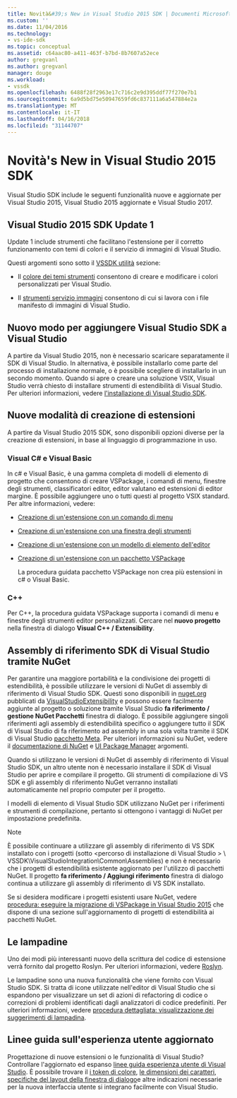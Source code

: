 ```yaml
---
title: Novità&#39;s New in Visual Studio 2015 SDK | Documenti Microsoft
ms.custom: ''
ms.date: 11/04/2016
ms.technology:
- vs-ide-sdk
ms.topic: conceptual
ms.assetid: c64aac80-a411-463f-b7bd-8b7607a52ece
author: gregvanl
ms.author: gregvanl
manager: douge
ms.workload:
- vssdk
ms.openlocfilehash: 6488f28f2963e17c716c2e9d395ddf77f270e7b1
ms.sourcegitcommit: 6a9d5bd75e50947659fd6c837111a6a547884e2a
ms.translationtype: MT
ms.contentlocale: it-IT
ms.lasthandoff: 04/16/2018
ms.locfileid: "31144707"
---
```

# <a name="what39s-new-in-the-visual-studio-2015-sdk"></a>Novità&#39;s New in Visual Studio 2015 SDK
Visual Studio SDK include le seguenti funzionalità nuove e aggiornate per Visual Studio 2015, Visual Studio 2015 aggiornate e Visual Studio 2017.  
  
## <a name="vs-2015-sdk-update-1"></a>Visual Studio 2015 SDK Update 1  
 Update 1 include strumenti che facilitano l'estensione per il corretto funzionamento con temi di colori e il servizio di immagini di Visual Studio.  
  
 Questi argomenti sono sotto il [VSSDK utilità](../extensibility/internals/vssdk-utilities.md) sezione:  
  
-   Il [colore dei temi strumenti](../extensibility/internals/color-theming-tools.md) consentono di creare e modificare i colori personalizzati per Visual Studio.  
  
-   Il [strumenti servizio immagini](../extensibility/internals/image-service-tools.md) consentono di cui si lavora con i file manifesto di immagini di Visual Studio.  
  
## <a name="new-way-to-add-the-visual-studio-sdk-to-visual-studio"></a>Nuovo modo per aggiungere Visual Studio SDK a Visual Studio  
 A partire da Visual Studio 2015, non è necessario scaricare separatamente il SDK di Visual Studio. In alternativa, è possibile installarlo come parte del processo di installazione normale, o è possibile scegliere di installarlo in un secondo momento. Quando si apre o creare una soluzione VSIX, Visual Studio verrà chiesto di installare strumenti di estendibilità di Visual Studio. Per ulteriori informazioni, vedere [l'installazione di Visual Studio SDK](../extensibility/installing-the-visual-studio-sdk.md).  
  
## <a name="new-ways-of-creating-extensions"></a>Nuove modalità di creazione di estensioni  
 A partire da Visual Studio 2015 SDK, sono disponibili opzioni diverse per la creazione di estensioni, in base al linguaggio di programmazione in uso.  
  
### <a name="visual-c-and-visual-basic"></a>Visual C# e Visual Basic  
 In c# e Visual Basic, è una gamma completa di modelli di elemento di progetto che consentono di creare VSPackage, i comandi di menu, finestre degli strumenti, classificatori editor, editor valutano ed estensioni di editor margine. È possibile aggiungere uno o tutti questi al progetto VSIX standard. Per altre informazioni, vedere:  
  
-   [Creazione di un'estensione con un comando di menu](../extensibility/creating-an-extension-with-a-menu-command.md)  
  
-   [Creazione di un'estensione con una finestra degli strumenti](../extensibility/creating-an-extension-with-a-tool-window.md)  
  
-   [Creazione di un'estensione con un modello di elemento dell'editor](../extensibility/creating-an-extension-with-an-editor-item-template.md)  
  
-   [Creazione di un'estensione con un pacchetto VSPackage](../extensibility/creating-an-extension-with-a-vspackage.md)  
  
     La procedura guidata pacchetto VSPackage non crea più estensioni in c# o Visual Basic.  
  
### <a name="c"></a>C++  
 Per C++, la procedura guidata VSPackage supporta i comandi di menu e finestre degli strumenti editor personalizzati. Cercare nel **nuovo progetto** nella finestra di dialogo **Visual C++ / Extensibility**.  
  
## <a name="vs-sdk-reference-assemblies-via-nuget"></a>Assembly di riferimento SDK di Visual Studio tramite NuGet  
 Per garantire una maggiore portabilità e la condivisione dei progetti di estendibilità, è possibile utilizzare le versioni di NuGet di assembly di riferimento di Visual Studio SDK.  Questi sono disponibili in [nuget.org](http://www.nuget.org) pubblicati da [VisualStudioExtensibility](http://www.nuget.org/profiles/VisualStudioExtensibility) e possono essere facilmente aggiunte al progetto o soluzione tramite Visual Studio **fa riferimento / gestione NuGet Pacchetti** finestra di dialogo. È possibile aggiungere singoli riferimenti agli assembly di estendibilità specifico o aggiungere tutto il SDK di Visual Studio di fa riferimento ad assembly in una sola volta tramite il SDK di Visual Studio [pacchetto Meta](http://www.nuget.org/packages/VSSDK_Reference_Assemblies). Per ulteriori informazioni su NuGet, vedere il [documentazione di NuGet](/NuGet) e [UI Package Manager](/NuGet/Tools/Package-Manager-UI) argomenti.  
  
 Quando si utilizzano le versioni di NuGet di assembly di riferimento di Visual Studio SDK, un altro utente non è necessario installare il SDK di Visual Studio per aprire e compilare il progetto.  Gli strumenti di compilazione di VS SDK e gli assembly di riferimento NuGet verranno installati automaticamente nel proprio computer per il progetto.  
  
 I modelli di elemento di Visual Studio SDK utilizzano NuGet per i riferimenti e strumenti di compilazione, pertanto si ottengono i vantaggi di NuGet per impostazione predefinita.  
  
> [!NOTE]
>  È possibile continuare a utilizzare gli assembly di riferimento di VS SDK installato con i progetti (sotto \<percorso di installazione di Visual Studio > \ VSSDK\VisualStudioIntegration\Common\Assemblies) e non è necessario che i progetti di estendibilità esistente aggiornato per l'utilizzo di pacchetti NuGet.  Il progetto **fa riferimento / Aggiungi riferimento** finestra di dialogo continua a utilizzare gli assembly di riferimento di VS SDK installato.  
>   
>  Se si desidera modificare i progetti esistenti usare NuGet, vedere [procedura: eseguire la migrazione di VSPackage in Visual Studio 2015](../extensibility/how-to-migrate-extensibility-projects-to-visual-studio-2015.md) che dispone di una sezione sull'aggiornamento di progetti di estendibilità ai pacchetti NuGet.  
  
## <a name="light-bulbs"></a>Le lampadine  
 Uno dei modi più interessanti nuovo della scrittura del codice di estensione verrà fornito dal progetto Roslyn. Per ulteriori informazioni, vedere [Roslyn](https://github.com/dotnet/Roslyn).  
  
 Le lampadine sono una nuova funzionalità che viene fornito con Visual Studio SDK. Si tratta di icone utilizzate nell'editor di Visual Studio che si espandono per visualizzare un set di azioni di refactoring di codice o correzioni di problemi identificati dagli analizzatori di codice predefiniti. Per ulteriori informazioni, vedere [procedura dettagliata: visualizzazione dei suggerimenti di lampadina](../extensibility/walkthrough-displaying-light-bulb-suggestions.md).  
  
## <a name="updated-user-experience-guidelines"></a>Linee guida sull'esperienza utente aggiornato  
 Progettazione di nuove estensioni o le funzionalità di Visual Studio? Controllare l'aggiornato ed espanso [linee guida esperienza utente di Visual Studio](../extensibility/ux-guidelines/visual-studio-user-experience-guidelines.md).  È possibile trovare il [i token di colore](../extensibility/ux-guidelines/shared-colors-for-visual-studio.md), [le dimensioni dei caratteri](../extensibility/ux-guidelines/fonts-and-formatting-for-visual-studio.md), [specifiche del layout della finestra di dialogo](../extensibility/ux-guidelines/layout-for-visual-studio.md)e altre indicazioni necessarie per la nuova interfaccia utente si integrano facilmente con Visual Studio.